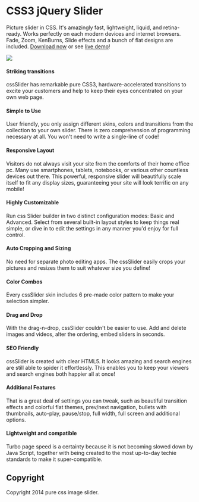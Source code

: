# CSS3 jQuery Slider
Picture slider in CSS. It's amazingly fast, lightweight, liquid, and retina-ready. 
Works perfectly on each modern devices and internet browsers. Fade, Zoom, KenBurns, Slide effects and a bunch of flat designs are included.
[Download now](http://cssslider.com/) or see [live demo](http://cssslider.com/non-jquery-slider-1.html)!

<a href="http://cssslider.com/non-jquery-slider-1.html">
  <img src="http://cssslider.com/sliders/jqueryslider.jpg">
</a>
 

#### Striking transitions
cssSlider has remarkable pure CSS3, hardware-accelerated transitions to excite your customers and help to keep their eyes concentrated on your own web page.

#### Simple to Use
User friendly, you only assign different skins, colors and transitions from the collection to your own slider. There is zero comprehension of programming necessary at all. You won't need to write a single-line of code!

#### Responsive Layout
Visitors do not always visit your site from the comforts of their home office pc. Many use smartphones, tablets, notebooks, or various other countless devices out there. This powerful, responsive  slider will beautifully scale itself to fit any display sizes, guaranteeing your site will look terrific on any mobile!

#### Highly Customizable
Run css Slider builder in two distinct configuration modes: Basic and Advanced. Select from several built-in layout styles to keep things real simple, or dive in to edit the settings in any manner you'd enjoy for full control.

#### Auto Cropping and Sizing
No need for separate photo editing apps. The cssSlider easily crops your pictures and resizes them to suit whatever size you define!

#### Color Combos
Every cssSlider skin includes 6 pre-made color pattern to make your selection simpler.

#### Drag and Drop
With the drag-n-drop, cssSlider couldn't be easier to use. Add and delete images and videos, alter the ordering, embed sliders in seconds.

#### SEO Friendly
cssSlider is created with clear HTML5. It looks amazing and search engines are still able to spider it effortlessly. This enables you to keep your viewers and search engines both happier all at once!

#### Additional Features
That is a great deal of settings you can tweak, such as beautiful transition effects and colorful flat themes, prev/next navigation, bullets with thumbnails, auto-play, pause/stop, full width, full screen and additional options.

#### Lightweight and compatible
Turbo page speed is a certainty because it is not becoming slowed down by Java Script, together with being created to the most up-to-day techie standards to make it super-compatible.


## Copyright

Copyright 2014 pure css image slider.
